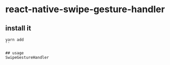 # react-native-swipe-gesture-handler

## install it 
```
yarn add 
``

## usage 
SwipeGestureHandler